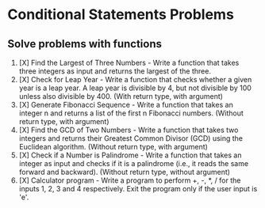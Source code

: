 # Conditional Statements Problems


## Solve problems with functions

01. [X] Find the Largest of Three Numbers - Write a function that takes three integers as input and returns the largest of the three.
02. [X] Check for Leap Year - Write a function that checks whether a given year is a leap year. A leap year is divisible by 4, but not divisible by 100 unless also divisible by 400. (With return type, with argument)
03. [X] Generate Fibonacci Sequence - Write a function that takes an integer n and returns a list of the first n Fibonacci numbers. (Without return type, with argument)
04. [X] Find the GCD of Two Numbers - Write a function that takes two integers and returns their Greatest Common Divisor (GCD) using the Euclidean algorithm. (Without return type, with argument)
05. [X] Check if a Number is Palindrome - Write a function that takes an integer as input and checks if it is a palindrome (i.e., it reads the same forward and backward). (Without return type, without argument)
16. [X] Calculator program - Write a program to perform +, -, *, / for the inputs 1, 2, 3 and 4 respectively. Exit the program only if the user input is 'e'.

